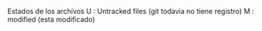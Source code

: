 Estados de los archivos
U : Untracked files (git todavia no tiene registro)
M : modified (esta modificado)